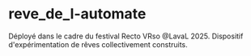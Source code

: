# reve_de_l-automate
Déployé dans le cadre du festival Recto VRso @LavaL 2025. Dispositif d'expérimentation de rêves collectivement construits.

